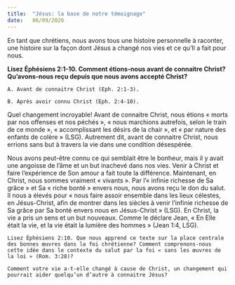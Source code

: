 ```yaml
---
title:  "Jésus: la base de notre témoignage"
date:   06/09/2020
---
```


En tant que chrétiens, nous avons tous une histoire personnelle à raconter, une histoire sur la façon dont Jésus a changé nos vies et ce qu’Il a fait pour nous.

**Lisez Éphésiens 2:1-10. Comment étions-nous avant de connaitre Christ? Qu’avons-nous reçu depuis que nous avons accepté Christ?**

`A. Avant de connaitre Christ (Eph. 2:1-3).`

`B. Après avoir connu Christ (Eph. 2:4-10).`

Quel changement incroyable! Avant de connaitre Christ, nous étions « morts par nos offenses et nos péchés », « nous marchions autrefois, selon le train de ce monde », « accomplissant les désirs de la chair », et « par nature des enfants de colère » (LSG). Autrement dit, avant de connaitre Christ, nous errions sans but à travers la vie dans une condition désespérée.

Nous avons peut-être connu ce qui semblait être le bonheur, mais il y avait une angoisse de l’âme et un but inachevé dans nos vies. Venir à Christ et faire l’expérience de Son amour a fait toute la différence. Maintenant, en Christ, nous sommes vraiment « vivants ». Par l’« infinie richesse de Sa grâce » et Sa « riche bonté » envers nous, nous avons reçu le don du salut. Il nous a élevés pour « nous faire assoir ensemble dans les lieux célestes, en Jésus-Christ, afin de montrer dans les siècles à venir l’infinie richesse de Sa grâce par Sa bonté envers nous en Jésus-Christ » (LSG). En Christ, la vie a pris un sens et un but nouveaux. Comme le déclare Jean, « En Elle était la vie, et la vie était la lumière des hommes » (Jean 1:4, LSG).

`Lisez Éphésiens 2:10. Que nous apprend ce texte sur la place centrale des bonnes œuvres dans la foi chrétienne? Comment comprenons-nous cette idée dans le contexte du salut par la foi « sans les œuvres de la loi » (Rom. 3:28)?`

`Comment votre vie a-t-elle changé à cause de Christ, un changement qui pourrait aider quelqu’un d’autre à connaitre Jésus?`
